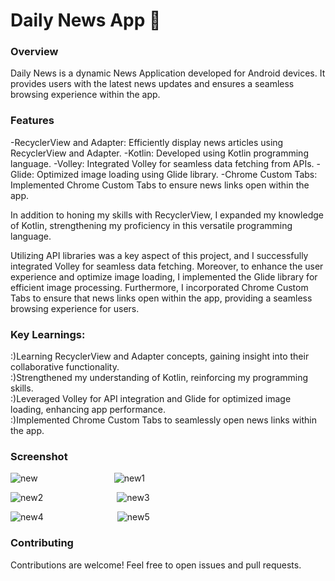 <h1>Daily News App 📰</h1>

<h3>Overview</h3>
Daily News is a dynamic News Application developed for Android devices. It provides users with the latest news updates and ensures a seamless browsing experience within the app.

<h3>Features</h3>
-RecyclerView and Adapter: Efficiently display news articles using RecyclerView and Adapter.
-Kotlin: Developed using Kotlin programming language.
-Volley: Integrated Volley for seamless data fetching from APIs.
-Glide: Optimized image loading using Glide library.
-Chrome Custom Tabs: Implemented Chrome Custom Tabs to ensure news links open within the app.

In addition to honing my skills with RecyclerView, I expanded my knowledge of Kotlin, strengthening my proficiency in this versatile programming language.

Utilizing API libraries was a key aspect of this project, and I successfully integrated Volley for seamless data fetching. Moreover, to enhance the user experience and optimize image loading, I implemented the Glide library for efficient image processing. Furthermore, I incorporated Chrome Custom Tabs to ensure that news links open within the app, providing a seamless browsing experience for users.

<h3>Key Learnings:</h3>

:)Learning RecyclerView and Adapter concepts, gaining insight into their collaborative functionality.<br>
:)Strengthened my understanding of Kotlin, reinforcing my programming skills.<br>
:)Leveraged Volley for API integration and Glide for optimized image loading, enhancing app performance.<br>
:)Implemented Chrome Custom Tabs to seamlessly open news links within the app.<br>

<h3>Screenshot</h3>

![new](https://github.com/jayagarwal-github/Daily-News-App/assets/128565299/3b560a4d-b886-4d36-a5f8-b4a578c7284f)     &nbsp; &nbsp; &nbsp; &nbsp; &nbsp; &nbsp; &nbsp; &nbsp;&nbsp; &nbsp; &nbsp; &nbsp;&nbsp; &nbsp; &nbsp; &nbsp;     ![new1](https://github.com/jayagarwal-github/Daily-News-App/assets/128565299/2b11e4c2-d23d-4b0b-b54c-8993c66b3de0)

![new2](https://github.com/jayagarwal-github/Daily-News-App/assets/128565299/3259e37b-d46a-49ee-b250-3f0a91ce953b)     &nbsp; &nbsp; &nbsp; &nbsp;&nbsp; &nbsp; &nbsp; &nbsp;&nbsp; &nbsp; &nbsp; &nbsp;&nbsp; &nbsp; &nbsp; &nbsp;     ![new3](https://github.com/jayagarwal-github/Daily-News-App/assets/128565299/3f3cabe7-5286-4a40-b3ec-9e6d1760c984)

![new4](https://github.com/jayagarwal-github/Daily-News-App/assets/128565299/cfcce00e-d613-4df0-85c2-8f3bd7503cb1)     &nbsp; &nbsp; &nbsp; &nbsp;&nbsp; &nbsp; &nbsp; &nbsp;&nbsp; &nbsp; &nbsp; &nbsp;&nbsp; &nbsp; &nbsp; &nbsp;     ![new5](https://github.com/jayagarwal-github/Daily-News-App/assets/128565299/04f2f864-9af4-48f0-9e41-0a3759674b6e)




<h3>Contributing</h3>
Contributions are welcome! Feel free to open issues and pull requests.

